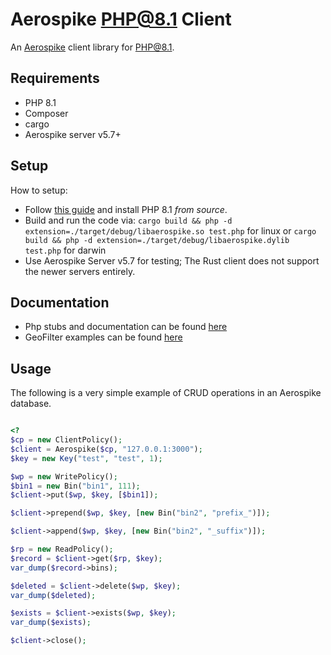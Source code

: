 # Aerospike PHP@8.1 Client

An [Aerospike](https://www.aerospike.com/) client library for PHP@8.1.

## Requirements

* PHP 8.1
* Composer
* cargo
* Aerospike server v5.7+ 

## Setup

How to setup:
* Follow [this guide](https://davidcole1340.github.io/ext-php-rs/getting-started/installation.html) and install PHP 8.1 *from source*.
* Build and run the code via: `cargo build && php -d extension=./target/debug/libaerospike.so test.php` for linux or `cargo build && php -d extension=./target/debug/libaerospike.dylib test.php` for darwin
* Use Aerospike Server v5.7 for testing; The Rust client does not support the newer servers entirely.

## Documentation
* Php stubs and documentation can be found [here](https://github.com/aerospike/php-client/blob/php-rs/php_code_stubs/php_stubs.php)
* GeoFilter examples can be found [here](https://github.com/aerospike/php-client/php-rs/blob/examples/geoQueryFilter.php)

## Usage
The following is a very simple example of CRUD operations in an Aerospike database.

```php

<?
$cp = new ClientPolicy();
$client = Aerospike($cp, "127.0.0.1:3000");
$key = new Key("test", "test", 1);

$wp = new WritePolicy();
$bin1 = new Bin("bin1", 111);
$client->put($wp, $key, [$bin1]);

$client->prepend($wp, $key, [new Bin("bin2", "prefix_")]);

$client->append($wp, $key, [new Bin("bin2", "_suffix")]);

$rp = new ReadPolicy();
$record = $client->get($rp, $key);
var_dump($record->bins);

$deleted = $client->delete($wp, $key);
var_dump($deleted);

$exists = $client->exists($wp, $key);
var_dump($exists);

$client->close();

```





